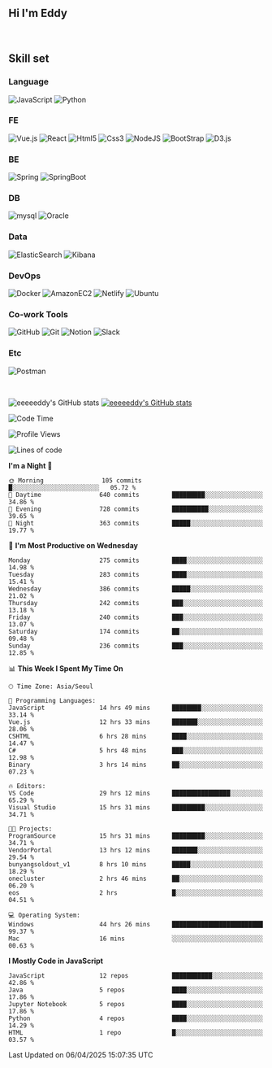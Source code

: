 ## Hi I'm Eddy
<br/>


<!--### Hi there 👋-->

## Skill set

### Language
![JavaScript](https://img.shields.io/badge/javascript-F7DF1E?style=for-the-badge&logo=javascript&logoColor=black)
![Python](https://img.shields.io/badge/Python-3776AB?style=for-the-badge&logo=Python&logoColor=white)

### FE
![Vue.js](https://img.shields.io/badge/vuejs-%2335495e.svg?style=for-the-badge&logo=vuedotjs&logoColor=%234FC08D)
![React](https://img.shields.io/badge/react-61DAFB?style=for-the-badge&logo=react&logoColor=black) 
![Html5](https://img.shields.io/badge/html5-E34F26?style=for-the-badge&logo=html5&logoColor=white)
![Css3](https://img.shields.io/badge/css-1572B6?style=for-the-badge&logo=css3&logoColor=white)
![NodeJS](https://img.shields.io/badge/node.js-339933?style=for-the-badge&logo=Node.js&logoColor=white)
![BootStrap](https://img.shields.io/badge/bootstrap-7952B3?style=for-the-badge&logo=bootstrap&logoColor=white)
![D3.js](https://img.shields.io/badge/D3.js-F9A03C?style=for-the-badge&logo=D3.js&logoColor=white)

### BE
![Spring](https://img.shields.io/badge/spring-6DB33F?style=for-the-badge&logo=spring&logoColor=white)
![SpringBoot](https://img.shields.io/badge/springboot-6DB33F?style=for-the-badge&logo=springboot&logoColor=white)

### DB
![mysql](https://img.shields.io/badge/mysql-4479A1?style=for-the-badge&logo=mysql&logoColor=white)
![Oracle](https://img.shields.io/badge/Oracle-F80000?style=for-the-badge&logo=oracle&logoColor=white)

### Data
![ElasticSearch](https://img.shields.io/badge/elasticsearch-005571?style=for-the-badge&logo=elasticsearch&logoColor=white)
![Kibana](https://img.shields.io/badge/Kibana-005571?style=for-the-badge&logo=Kibana&logoColor=white)

### DevOps
![Docker](https://img.shields.io/badge/docker-2496ED?style=for-the-badge&logo=docker&logoColor=white)
![AmazonEC2](https://img.shields.io/badge/amazonec2-FF9900?style=for-the-badge&logo=amazonec2&logoColor=white)
![Netlify](https://img.shields.io/badge/netlify-%23000000.svg?style=for-the-badge&logo=netlify&logoColor=#00C7B7)
![Ubuntu](https://img.shields.io/badge/Ubuntu-E95420?style=for-the-badge&logo=Ubuntu&logoColor=white)

### Co-work Tools
![GitHub](https://img.shields.io/badge/github-181717?style=for-the-badge&logo=github&logoColor=white)
![Git](https://img.shields.io/badge/git-F05032?style=for-the-badge&logo=git&logoColor=white)
![Notion](https://img.shields.io/badge/Notion-000000?style=for-the-badge&logo=Notion&logoColor=white)
![Slack](https://img.shields.io/badge/Slack-4A154B?style=for-the-badge&logo=Slack&logoColor=white)

### Etc
![Postman](https://img.shields.io/badge/postman-FF6C37?style=for-the-badge&logo=postman&logoColor=white)

<br>

![eeeeeddy's GitHub stats](https://github-readme-stats.vercel.app/api?username=eeeeeddy&show_icons=true&theme=radical)
[![eeeeeddy's GitHub stats](https://github-readme-stats.vercel.app/api/top-langs/?username=eeeeeddy&custom_title=My&nbsp;Language&hide=jupyter%20notebook&layout=compact&theme=radical&show_icons=true)](https://github.com/eeeeeddy/github-readme-stats)


<!--START_SECTION:waka-->
![Code Time](http://img.shields.io/badge/Code%20Time-939%20hrs%2037%20mins-blue)

![Profile Views](http://img.shields.io/badge/Profile%20Views-5-blue)

![Lines of code](https://img.shields.io/badge/From%20Hello%20World%20I%27ve%20Written-703.8%20thousand%20lines%20of%20code-blue)

**I'm a Night 🦉** 

```text
🌞 Morning                105 commits         █░░░░░░░░░░░░░░░░░░░░░░░░   05.72 % 
🌆 Daytime                640 commits         █████████░░░░░░░░░░░░░░░░   34.86 % 
🌃 Evening                728 commits         ██████████░░░░░░░░░░░░░░░   39.65 % 
🌙 Night                  363 commits         █████░░░░░░░░░░░░░░░░░░░░   19.77 % 
```
📅 **I'm Most Productive on Wednesday** 

```text
Monday                   275 commits         ████░░░░░░░░░░░░░░░░░░░░░   14.98 % 
Tuesday                  283 commits         ████░░░░░░░░░░░░░░░░░░░░░   15.41 % 
Wednesday                386 commits         █████░░░░░░░░░░░░░░░░░░░░   21.02 % 
Thursday                 242 commits         ███░░░░░░░░░░░░░░░░░░░░░░   13.18 % 
Friday                   240 commits         ███░░░░░░░░░░░░░░░░░░░░░░   13.07 % 
Saturday                 174 commits         ██░░░░░░░░░░░░░░░░░░░░░░░   09.48 % 
Sunday                   236 commits         ███░░░░░░░░░░░░░░░░░░░░░░   12.85 % 
```


📊 **This Week I Spent My Time On** 

```text
🕑︎ Time Zone: Asia/Seoul

💬 Programming Languages: 
JavaScript               14 hrs 49 mins      ████████░░░░░░░░░░░░░░░░░   33.14 % 
Vue.js                   12 hrs 33 mins      ███████░░░░░░░░░░░░░░░░░░   28.06 % 
CSHTML                   6 hrs 28 mins       ████░░░░░░░░░░░░░░░░░░░░░   14.47 % 
C#                       5 hrs 48 mins       ███░░░░░░░░░░░░░░░░░░░░░░   12.98 % 
Binary                   3 hrs 14 mins       ██░░░░░░░░░░░░░░░░░░░░░░░   07.23 % 

🔥 Editors: 
VS Code                  29 hrs 12 mins      ████████████████░░░░░░░░░   65.29 % 
Visual Studio            15 hrs 31 mins      █████████░░░░░░░░░░░░░░░░   34.71 % 

🐱‍💻 Projects: 
ProgramSource            15 hrs 31 mins      █████████░░░░░░░░░░░░░░░░   34.71 % 
VendorPortal             13 hrs 12 mins      ███████░░░░░░░░░░░░░░░░░░   29.54 % 
bunyangsoldout_v1        8 hrs 10 mins       █████░░░░░░░░░░░░░░░░░░░░   18.29 % 
onecluster               2 hrs 46 mins       ██░░░░░░░░░░░░░░░░░░░░░░░   06.20 % 
eos                      2 hrs               █░░░░░░░░░░░░░░░░░░░░░░░░   04.51 % 

💻 Operating System: 
Windows                  44 hrs 26 mins      █████████████████████████   99.37 % 
Mac                      16 mins             ░░░░░░░░░░░░░░░░░░░░░░░░░   00.63 % 
```

**I Mostly Code in JavaScript** 

```text
JavaScript               12 repos            ███████████░░░░░░░░░░░░░░   42.86 % 
Java                     5 repos             ████░░░░░░░░░░░░░░░░░░░░░   17.86 % 
Jupyter Notebook         5 repos             ████░░░░░░░░░░░░░░░░░░░░░   17.86 % 
Python                   4 repos             ████░░░░░░░░░░░░░░░░░░░░░   14.29 % 
HTML                     1 repo              █░░░░░░░░░░░░░░░░░░░░░░░░   03.57 % 
```




 Last Updated on 06/04/2025 15:07:35 UTC
<!--END_SECTION:waka-->



<!--
**eeeeeddy/eeeeeddy** is a ✨ _special_ ✨ repository because its `README.md` (this file) appears on your GitHub profile.

Here are some ideas to get you started:

- 🔭 I’m currently working on ...
- 🌱 I’m currently learning ...
- 👯 I’m looking to collaborate on ...
- 🤔 I’m looking for help with ...
- 💬 Ask me about ...
- 📫 How to reach me: ...
- 😄 Pronouns: ...
- ⚡ Fun fact: ...
-->
